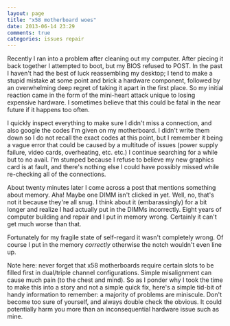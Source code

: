 ```yaml
---
layout: page
title: "x58 motherboard woes"
date: 2013-06-14 23:29
comments: true
categories: issues repair
---
```


Recently I ran into a problem after cleaning out my computer. After piecing it back together I attempted to boot, but my BIOS refused to POST. In the past I haven't had the best of luck reassembling my desktop; I tend to make a stupid mistake at some point and brick a hardware component, followed by an overwhelming deep regret of taking it apart in the first place. So my initial reaction came in the form of the mini-heart attack unique to losing expensive hardware. I sometimes believe that this could be fatal in the near future if it happens too often.

I quickly inspect everything to make sure I didn't miss a connection, and also google the codes I'm given on my motherboard. I didn't write them down so I do not recall the exact codes at this point, but I remember it being a vague error that could be caused by a multitude of issues (power supply failure, video cards, overheating, etc. etc.) I continue searching for a while but to no avail. I'm stumped because I refuse to believe my new graphics card is at fault, and there's nothing else I could have possibly missed while re-checking all of the connections.

About twenty minutes later I come across a post that mentions something about memory. Aha! Maybe one DIMM isn't clicked in yet. Well, no, that's not it because they're all snug. I think about it (embarassingly) for a bit longer and realize I had actually put in the DIMMs incorrectly. Eight years of computer building and repair and I put in memory wrong. Certainly it can't get much worse than that.

Fortunately for my fragile state of self-regard it wasn't completely wrong. Of course I put in the memory *correctly* otherwise the notch wouldn't even line up.

Note here: never forget that x58 motherboards require certain slots to be filled first in dual/triple channel configurations. Simple misalignment can cause much pain (to the chest and mind). So as I ponder why I took the time to make this into a story and not a simple quick fix, here's a simple tid-bit of handy information to remember: a majority of problems are miniscule. Don't become too sure of yourself, and always double check the obvious. It could potentially harm you more than an inconsequential hardware issue such as mine.
